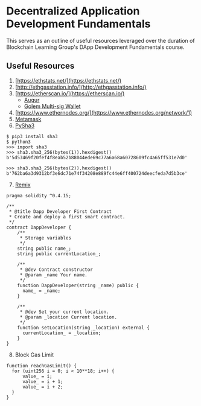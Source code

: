 # Decentralized Application Development Fundamentals
This serves as an outline of useful resources leveraged over the duration of Blockchain Learning Group's DApp Development Fundamentals course.

## Useful Resources
1. [https://ethstats.net/](https://ethstats.net/)
2. [http://ethgasstation.info/](http://ethgasstation.info/)
3. [https://etherscan.io/](https://etherscan.io/)
    * [Augur](https://etherscan.io/token/REP#readContract)
    * [Golem Multi-sig Wallet](https://etherscan.io/address/0x7da82c7ab4771ff031b66538d2fb9b0b047f6cf9#code)
4. [https://www.ethernodes.org/](https://www.ethernodes.org/network/1)
5. [Metamask](https://chrome.google.com/webstore/detail/metamask/nkbihfbeogaeaoehlefnkodbefgpgknn?hl=en)
6. [PySha3](https://pypi.python.org/pypi/pysha3)
```
$ pip3 install sha3
$ python3
>>> import sha3
>>> sha3.sha3_256(bytes(1)).hexdigest()
b'5d53469f20fef4f8eab52b88044ede69c77a6a68a60728609fc4a65ff531e7d0'

>>> sha3.sha3_256(bytes(2)).hexdigest()
b'762ba6a3d9312bf3e6dc71e74f34208e889fc44e6ff400724deecfeda7d5b3ce'
```
7. [Remix](https://ethereum.github.io/browser-solidity/)
```
pragma solidity ^0.4.15;

/**
 * @title Dapp Developer First Contract
 * Create and deploy a first smart contract.
 */
contract DappDeveloper {
    /**
     * Storage variables
     */
    string public name_;
    string public currentLocation_;
    
    /**
     * @dev Contract constructor
     * @param _name Your name.
     */
    function DappDeveloper(string _name) public {
      name_ = _name;
    }
    
    /**
     * @dev Set your current location.
     * @param _location Current location.
     */
    function setLocation(string _location) external {
      currentLocation_ = _location;
    }
}
```
8. Block Gas Limit
```
function reachGasLimit() {
  for (uint256 i = 0; i < 10**18; i++) {
      value_ = i; 
      value_ = i + 1;
      value_ = i + 2;
  }
}
```
